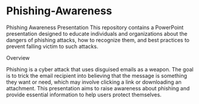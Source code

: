 # Phishing-Awareness
Phishing Awareness Presentation
This repository contains a PowerPoint presentation designed to educate individuals and organizations about the dangers of phishing attacks, how to recognize them, and best practices to prevent falling victim to such attacks.

Overview

Phishing is a cyber attack that uses disguised emails as a weapon. The goal is to trick the email recipient into believing that the message is something they want or need, which may involve clicking a link or downloading an attachment. This presentation aims to raise awareness about phishing and provide essential information to help users protect themselves.
